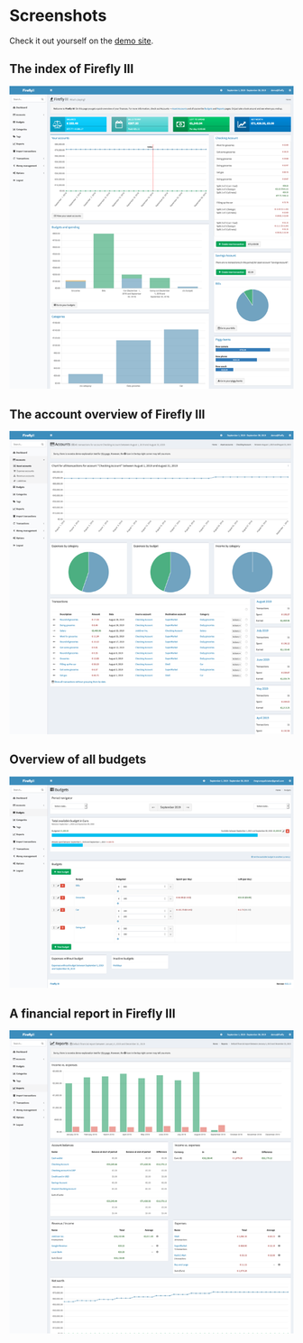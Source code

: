 # Screenshots

Check it out yourself on the [demo site](https://demo.firefly-iii.org/).

## The index of Firefly III

[![The index of Firefly III](../.gitbook/assets/index.png)](https://github.com/firefly-iii/docs/tree/dc6748ac59b32cf2a6f181fdbfd4c73803df728b/new-docs/about/images/index.png)

## The account overview of Firefly III

[![The account overview of Firefly III](../.gitbook/assets/account.png)](https://github.com/firefly-iii/docs/tree/dc6748ac59b32cf2a6f181fdbfd4c73803df728b/new-docs/about/images/account.png)

## Overview of all budgets

[![Overview of all budgets](../.gitbook/assets/budgets.png)](https://github.com/firefly-iii/docs/tree/dc6748ac59b32cf2a6f181fdbfd4c73803df728b/new-docs/about/images/budgets.png)

## A financial report in Firefly III

[![A financial report in Firefly III](../.gitbook/assets/report.png)](https://github.com/firefly-iii/docs/tree/dc6748ac59b32cf2a6f181fdbfd4c73803df728b/new-docs/about/images/report.png)

